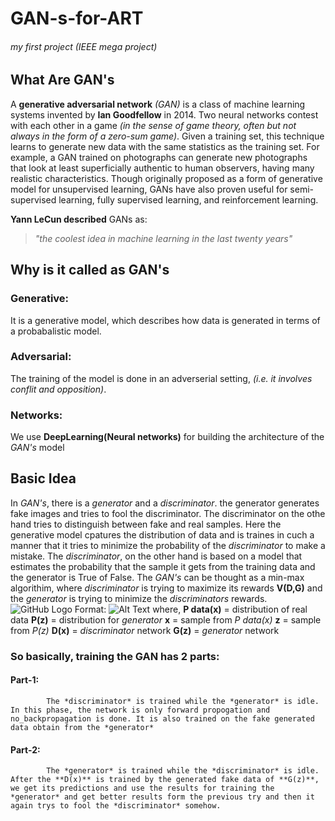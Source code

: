 # GAN-s-for-ART
###### my first project (IEEE mega project)

## What Are GAN's
A **generative adversarial network** *(GAN)* is a class of machine learning systems invented by **Ian Goodfellow** in 2014. Two neural networks contest with each other in a game *(in the sense of game theory, often but not always in the form of a zero-sum game)*. Given a training set, this technique learns to generate new data with the same statistics as the training set. For example, a GAN trained on photographs can generate new photographs that look at least superficially authentic to human observers, having many realistic characteristics. Though originally proposed as a form of generative model for unsupervised learning, GANs have also proven useful for semi-supervised learning, fully supervised learning, and reinforcement learning. 

**Yann LeCun described** GANs as:
> *"the coolest idea in machine learning in the last twenty years"*

## Why is it called as GAN's
### Generative:
It is a generative model, which describes how data is generated in terms of a probabalistic model.
### Adversarial:
The training of the model is done in an adverserial setting, *(i.e. it involves conflit and opposition)*.
### Networks:
We use **DeepLearning(Neural networks)** for building the architecture of the *GAN's* model

## Basic Idea
In *GAN's*, there is a *generator* and a *discriminator*. the generator generates fake images and tries to fool the discriminator. The discriminator on the othe hand tries to distinguish between fake and real samples. Here the generative model cpatures the distribution of data and is traines in cuch a manner that it tries to minimize the probability of the *discriminator* to make a mistake. The *discriminator*, on the other hand is based on a model that estimates the probability that the sample it gets from the training data and the generator is True of  False.
The *GAN's* can be thought as a min-max algorithim, where *discriminator* is trying to maximize its rewards **V(D,G)** and the *generator* is trying to minimize the *discriminators* rewards.
![GitHub Logo](/images/formula.jpeg)
Format: ![Alt Text](url)
where,
     **P data(x)** = distribution of real data
     **P(z)**      = distribution for *generator*
     **x**         = sample from *P data(x)*
     **z**         = sample from *P(z)*
     **D(x)**      = *discriminator* network
     **G(z)**      = *generator* network
### So basically, training the GAN has 2 parts:
#### Part-1:
            The *discriminator* is trained while the *generator* is idle. In this phase, the network is only forward propogation and no_backpropagation is done. It is also trained on the fake generated data obtain from the *generator*
#### Part-2:
            The *generator* is trained while the *discriminator* is idle. After the **D(x)** is trained by the generated fake data of **G(z)**, we get its predictions and use the results for training the *generator* and get better results form the previous try and then it again trys to fool the *discriminator* somehow.
